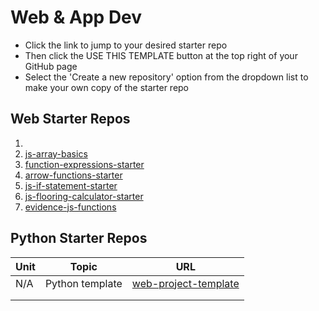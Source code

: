 # Web & App Dev

- Click the link to jump to your desired starter repo
- Then click the USE THIS TEMPLATE button at the top right of your GitHub page 
- Select the 'Create a new repository' option from the dropdown list to make your own copy of the starter repo

## Web Starter Repos

1. 
2. [js-array-basics](https://github.com/bengal865/array-basics)
3. [function-expressions-starter](https://github.com/bengal865/function-expressions-starter)
4. [arrow-functions-starter](https://github.com/bengal865/arrow-functions-starter)
5. [js-if-statement-starter](https://github.com/bengal865/js-if-statement-starter)
6. [js-flooring-calculator-starter](https://github.com/bengal865/flooring-calculator-start)
7. [evidence-js-functions](https://github.com/bengal865/evidence-js-functions-starter)


## Python Starter Repos

| Unit 	    | Topic 	           | URL 	                                                                              |
|------	    |-------	           |-----	|
| N/A   	  | Python template    | [web-project-template](https://github.com/bengal865/web-project-templates)  	      |
|      	    |       	           |     	                                                                              |
|      	    |       	           |     	                                                                              |

